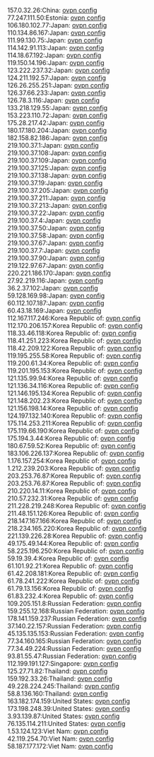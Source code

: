 157.0.32.26:China: [ovpn config](vpn/157_0_32_26.ovpn)  
77.247.111.50:Estonia: [ovpn config](vpn/77_247_111_50.ovpn)  
106.180.102.77:Japan: [ovpn config](vpn/106_180_102_77.ovpn)  
110.134.86.167:Japan: [ovpn config](vpn/110_134_86_167.ovpn)  
111.99.130.75:Japan: [ovpn config](vpn/111_99_130_75.ovpn)  
114.142.91.113:Japan: [ovpn config](vpn/114_142_91_113.ovpn)  
114.18.67.192:Japan: [ovpn config](vpn/114_18_67_192.ovpn)  
119.150.14.196:Japan: [ovpn config](vpn/119_150_14_196.ovpn)  
123.222.237.32:Japan: [ovpn config](vpn/123_222_237_32.ovpn)  
124.211.192.57:Japan: [ovpn config](vpn/124_211_192_57.ovpn)  
126.26.255.251:Japan: [ovpn config](vpn/126_26_255_251.ovpn)  
126.37.66.233:Japan: [ovpn config](vpn/126_37_66_233.ovpn)  
126.78.3.116:Japan: [ovpn config](vpn/126_78_3_116.ovpn)  
133.218.129.55:Japan: [ovpn config](vpn/133_218_129_55.ovpn)  
153.223.110.72:Japan: [ovpn config](vpn/153_223_110_72.ovpn)  
175.28.217.42:Japan: [ovpn config](vpn/175_28_217_42.ovpn)  
180.17.180.204:Japan: [ovpn config](vpn/180_17_180_204.ovpn)  
182.158.82.186:Japan: [ovpn config](vpn/182_158_82_186.ovpn)  
219.100.37.1:Japan: [ovpn config](vpn/219_100_37_1.ovpn)  
219.100.37.108:Japan: [ovpn config](vpn/219_100_37_108.ovpn)  
219.100.37.109:Japan: [ovpn config](vpn/219_100_37_109.ovpn)  
219.100.37.125:Japan: [ovpn config](vpn/219_100_37_125.ovpn)  
219.100.37.138:Japan: [ovpn config](vpn/219_100_37_138.ovpn)  
219.100.37.19:Japan: [ovpn config](vpn/219_100_37_19.ovpn)  
219.100.37.205:Japan: [ovpn config](vpn/219_100_37_205.ovpn)  
219.100.37.211:Japan: [ovpn config](vpn/219_100_37_211.ovpn)  
219.100.37.213:Japan: [ovpn config](vpn/219_100_37_213.ovpn)  
219.100.37.22:Japan: [ovpn config](vpn/219_100_37_22.ovpn)  
219.100.37.4:Japan: [ovpn config](vpn/219_100_37_4.ovpn)  
219.100.37.50:Japan: [ovpn config](vpn/219_100_37_50.ovpn)  
219.100.37.58:Japan: [ovpn config](vpn/219_100_37_58.ovpn)  
219.100.37.67:Japan: [ovpn config](vpn/219_100_37_67.ovpn)  
219.100.37.7:Japan: [ovpn config](vpn/219_100_37_7.ovpn)  
219.100.37.90:Japan: [ovpn config](vpn/219_100_37_90.ovpn)  
219.122.97.67:Japan: [ovpn config](vpn/219_122_97_67.ovpn)  
220.221.186.170:Japan: [ovpn config](vpn/220_221_186_170.ovpn)  
27.92.219.116:Japan: [ovpn config](vpn/27_92_219_116.ovpn)  
36.2.37.102:Japan: [ovpn config](vpn/36_2_37_102.ovpn)  
59.128.169.98:Japan: [ovpn config](vpn/59_128_169_98.ovpn)  
60.112.107.187:Japan: [ovpn config](vpn/60_112_107_187.ovpn)  
60.43.18.169:Japan: [ovpn config](vpn/60_43_18_169.ovpn)  
112.167.117.246:Korea Republic of: [ovpn config](vpn/112_167_117_246.ovpn)  
112.170.206.157:Korea Republic of: [ovpn config](vpn/112_170_206_157.ovpn)  
118.33.46.118:Korea Republic of: [ovpn config](vpn/118_33_46_118.ovpn)  
118.41.251.223:Korea Republic of: [ovpn config](vpn/118_41_251_223.ovpn)  
118.42.209.122:Korea Republic of: [ovpn config](vpn/118_42_209_122.ovpn)  
119.195.255.58:Korea Republic of: [ovpn config](vpn/119_195_255_58.ovpn)  
119.200.61.34:Korea Republic of: [ovpn config](vpn/119_200_61_34.ovpn)  
119.201.195.153:Korea Republic of: [ovpn config](vpn/119_201_195_153.ovpn)  
121.135.99.94:Korea Republic of: [ovpn config](vpn/121_135_99_94.ovpn)  
121.136.34.116:Korea Republic of: [ovpn config](vpn/121_136_34_116.ovpn)  
121.146.195.134:Korea Republic of: [ovpn config](vpn/121_146_195_134.ovpn)  
121.148.202.23:Korea Republic of: [ovpn config](vpn/121_148_202_23.ovpn)  
121.156.198.14:Korea Republic of: [ovpn config](vpn/121_156_198_14.ovpn)  
124.197.132.140:Korea Republic of: [ovpn config](vpn/124_197_132_140.ovpn)  
175.114.253.211:Korea Republic of: [ovpn config](vpn/175_114_253_211.ovpn)  
175.119.66.190:Korea Republic of: [ovpn config](vpn/175_119_66_190.ovpn)  
175.194.3.44:Korea Republic of: [ovpn config](vpn/175_194_3_44.ovpn)  
180.67.59.52:Korea Republic of: [ovpn config](vpn/180_67_59_52.ovpn)  
183.106.226.137:Korea Republic of: [ovpn config](vpn/183_106_226_137.ovpn)  
1.176.157.254:Korea Republic of: [ovpn config](vpn/1_176_157_254.ovpn)  
1.212.239.203:Korea Republic of: [ovpn config](vpn/1_212_239_203.ovpn)  
203.253.76.87:Korea Republic of: [ovpn config](vpn/203_253_76_87.ovpn)  
203.253.76.87:Korea Republic of: [ovpn config](vpn/203_253_76_87.ovpn)  
210.220.14.11:Korea Republic of: [ovpn config](vpn/210_220_14_11.ovpn)  
210.57.232.31:Korea Republic of: [ovpn config](vpn/210_57_232_31.ovpn)  
211.228.219.248:Korea Republic of: [ovpn config](vpn/211_228_219_248.ovpn)  
211.48.151.126:Korea Republic of: [ovpn config](vpn/211_48_151_126.ovpn)  
218.147.167.166:Korea Republic of: [ovpn config](vpn/218_147_167_166.ovpn)  
218.234.165.220:Korea Republic of: [ovpn config](vpn/218_234_165_220.ovpn)  
221.139.226.28:Korea Republic of: [ovpn config](vpn/221_139_226_28.ovpn)  
49.175.49.144:Korea Republic of: [ovpn config](vpn/49_175_49_144.ovpn)  
58.225.196.250:Korea Republic of: [ovpn config](vpn/58_225_196_250.ovpn)  
59.19.39.4:Korea Republic of: [ovpn config](vpn/59_19_39_4.ovpn)  
61.101.92.21:Korea Republic of: [ovpn config](vpn/61_101_92_21.ovpn)  
61.42.208.181:Korea Republic of: [ovpn config](vpn/61_42_208_181.ovpn)  
61.78.241.222:Korea Republic of: [ovpn config](vpn/61_78_241_222.ovpn)  
61.79.13.156:Korea Republic of: [ovpn config](vpn/61_79_13_156.ovpn)  
61.83.232.4:Korea Republic of: [ovpn config](vpn/61_83_232_4.ovpn)  
109.205.151.8:Russian Federation: [ovpn config](vpn/109_205_151_8.ovpn)  
159.255.12.168:Russian Federation: [ovpn config](vpn/159_255_12_168.ovpn)  
178.141.159.237:Russian Federation: [ovpn config](vpn/178_141_159_237.ovpn)  
37.140.22.157:Russian Federation: [ovpn config](vpn/37_140_22_157.ovpn)  
45.135.135.153:Russian Federation: [ovpn config](vpn/45_135_135_153.ovpn)  
77.34.160.165:Russian Federation: [ovpn config](vpn/77_34_160_165.ovpn)  
77.34.49.224:Russian Federation: [ovpn config](vpn/77_34_49_224.ovpn)  
93.81.55.47:Russian Federation: [ovpn config](vpn/93_81_55_47.ovpn)  
112.199.191.127:Singapore: [ovpn config](vpn/112_199_191_127.ovpn)  
125.27.71.82:Thailand: [ovpn config](vpn/125_27_71_82.ovpn)  
159.192.33.26:Thailand: [ovpn config](vpn/159_192_33_26.ovpn)  
49.228.224.245:Thailand: [ovpn config](vpn/49_228_224_245.ovpn)  
58.8.136.160:Thailand: [ovpn config](vpn/58_8_136_160.ovpn)  
163.182.174.159:United States: [ovpn config](vpn/163_182_174_159.ovpn)  
173.198.248.39:United States: [ovpn config](vpn/173_198_248_39.ovpn)  
3.93.139.87:United States: [ovpn config](vpn/3_93_139_87.ovpn)  
76.135.114.211:United States: [ovpn config](vpn/76_135_114_211.ovpn)  
1.53.124.123:Viet Nam: [ovpn config](vpn/1_53_124_123.ovpn)  
42.119.254.70:Viet Nam: [ovpn config](vpn/42_119_254_70.ovpn)  
58.187.177.172:Viet Nam: [ovpn config](vpn/58_187_177_172.ovpn)  
